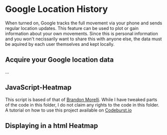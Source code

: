 # Google Location History

When turned on, Google tracks the full movement via your phone and sends regular location updates. This feature can be used to plot or gain information about your own movements. Since this is personal information and you won't necissarily want to share this with anyone else, the data must be aquired by each user themselves and kept locally.

## Acquire your Google location data

... 


## JavaScript-Heatmap

This script is based of that of [Brandon Morelli](https://github.com/bmorelli25/JavaScript-HeatMap-Creator/). While I have tweaked parts of the code in this folder, I do not claim any rights to the code in this folder. A tutorial on how to use this project available on [Codeburst.io](https://codeburst.io/how-i-created-a-heatmap-of-my-location-history-with-javascript-google-maps-972a2d1be240)


## Displaying in a html Heatmap
